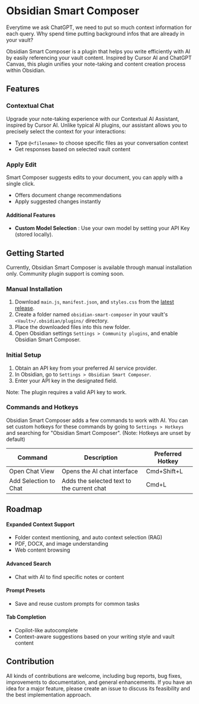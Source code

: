 # Obsidian Smart Composer

Everytime we ask ChatGPT, we need to put so much context information for each query. Why spend time putting background infos that are already in your vault?

Obsidian Smart Composer is a plugin that helps you write efficiently with AI by easily referencing your vault content. Inspired by Cursor AI and ChatGPT Canvas, this plugin unifies your note-taking and content creation process within Obsidian.

## Features

### Contextual Chat

Upgrade your note-taking experience with our Contextual AI Assistant, inspired by Cursor AI. Unlike typical AI plugins, our assistant allows you to precisely select the context for your interactions:

- Type `@<filename>` to choose specific files as your conversation context
- Get responses based on selected vault content

### Apply Edit

Smart Composer suggests edits to your document, you can apply with a single click.

- Offers document change recommendations
- Apply suggested changes instantly

#### Additional Features

- **Custom Model Selection** : Use your own model by setting your API Key (stored locally).

## Getting Started

Currently, Obsidian Smart Composer is available through manual installation only. Community plugin support is coming soon.

### Manual Installation

1. Download `main.js`, `manifest.json`, and `styles.css` from the [latest release](https://github.com/glowingjade/obsidian-smart-composer/releases/latest).
2. Create a folder named `obsidian-smart-composer` in your vault's `<Vault>/.obsidian/plugins/` directory.
3. Place the downloaded files into this new folder.
4. Open Obsidian settings `Settings > Community plugins`, and enable Obsidian Smart Composer.

### Initial Setup

1. Obtain an API key from your preferred AI service provider.
2. In Obsidian, go to `Settings > Obsidian Smart Composer`.
3. Enter your API key in the designated field.

Note: The plugin requires a valid API key to work.


### Commands and Hotkeys

Obsidian Smart Composer adds a few commands to work with AI. You can set custom hotkeys for these commands by going to `Settings > Hotkeys` and searching for "Obsidian Smart Composer". (Note: Hotkeys are unset by default)

| Command               | Description                                | Preferred Hotkey |
| --------------------- | ------------------------------------------ | ---------------- |
| Open Chat View        | Opens the AI chat interface                | Cmd+Shift+L |
| Add Selection to Chat | Adds the selected text to the current chat | Cmd+L       |


## Roadmap

#### Expanded Context Support

- Folder context mentioning, and auto context selection (RAG)
- PDF, DOCX, and image understanding
- Web content browsing

#### Advanced Search

- Chat with AI to find specific notes or content

#### Prompt Presets

- Save and reuse custom prompts for common tasks

#### Tab Completion

- Copilot-like autocomplete
- Context-aware suggestions based on your writing style and vault content

## Contribution

All kinds of contributions are welcome, including bug reports, bug fixes, improvements to documentation, and general enhancements. If you have an idea for a major feature, please create an issue to discuss its feasibility and the best implementation approach.